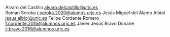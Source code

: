 Alvaro del Castillo <alvaro.delcastillo@urjc.es>  
Roman Soroka r.soroka.2020@alumos.urjc.es
Jesús Miguel del Álamo Albiol <jesus.albiol@urjc.es>
Felipe Cordente Romero <f.cordente.2016@alumnos.urjc.es>
Javier Jesús Bravo Donaire <jj.bravo.2016@alumnos.urjc.es>
